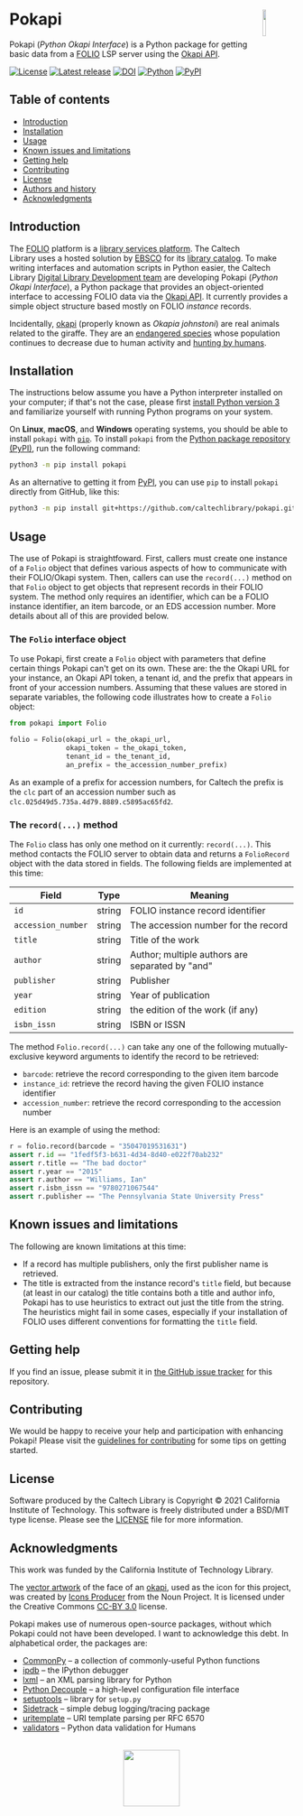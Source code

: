 # Pokapi<img width="11%" align="right" src="https://github.com/caltechlibrary/pokapi/raw/main/.graphics/pokapi-icon.png">

Pokapi (_Python Okapi Interface_)  is a Python package for getting basic data from a [FOLIO](https://www.folio.org) LSP server using the [Okapi API](https://github.com/folio-org/okapi/blob/master/doc/guide.md).

[![License](https://img.shields.io/badge/License-BSD%203--Clause-blue.svg?style=flat-square)](https://choosealicense.com/licenses/bsd-3-clause)
[![Latest release](https://img.shields.io/github/v/release/caltechlibrary/pokapi.svg?style=flat-square&color=b44e88)](https://github.com/caltechlibrary/pokapi/releases)
[![DOI](https://img.shields.io/badge/dynamic/json.svg?label=DOI&style=flat-square&colorA=gray&colorB=navy&query=$.metadata.doi&uri=https://data.caltech.edu/api/record/2132)](https://data.caltech.edu/records/2132)
[![Python](https://img.shields.io/badge/Python-3.6+-brightgreen.svg?style=flat-square)](http://shields.io)
[![PyPI](https://img.shields.io/pypi/v/pokapi.svg?style=flat-square&color=orange)](https://pypi.org/project/pokapi/)


## Table of contents

* [Introduction](#introduction)
* [Installation](#installation)
* [Usage](#usage)
* [Known issues and limitations](#known-issues-and-limitations)
* [Getting help](#getting-help)
* [Contributing](#contributing)
* [License](#license)
* [Authors and history](#authors-and-history)
* [Acknowledgments](#authors-and-acknowledgments)


## Introduction

The [FOLIO](https://www.folio.org) platform is a [library services platform](https://www.niso.org/sites/default/files/stories/2017-09/FE_Grant_Future_Library_Systems_%20isqv24no4.pdf).  The Caltech Library uses a hosted solution by [EBSCO](https://www.ebsco.com) for its [library catalog](https://www.library.caltech.edu/libsearch).   To make writing interfaces and automation scripts in Python easier, the Caltech Library [Digital Library Development team](https://www.library.caltech.edu/staff?&field_directory_department%5B0%5D=754) are developing Pokapi (_Python Okapi Interface_), a Python package that provides an object-oriented interface to accessing FOLIO data via the [Okapi API](https://github.com/folio-org/okapi/blob/master/doc/guide.md). It currently provides a simple object structure based mostly on FOLIO _instance_ records.

Incidentally, [okapi](https://en.wikipedia.org/wiki/Okapi) (properly known as _Okapia johnstoni_) are real animals related to the giraffe. They are an [endangered species](https://www.iucnredlist.org/species/15188/51140517) whose population continues to decrease due to human activity and [hunting by humans](https://www.nationalgeographic.com/animals/mammals/facts/okapi).


## Installation

The instructions below assume you have a Python interpreter installed on your computer; if that's not the case, please first [install Python version 3](INSTALL-Python3.md) and familiarize yourself with running Python programs on your system.

On **Linux**, **macOS**, and **Windows** operating systems, you should be able to install `pokapi` with [`pip`](https://pip.pypa.io/en/stable/installing/).  To install `pokapi` from the [Python package repository (PyPI)](https://pypi.org), run the following command:
```sh
python3 -m pip install pokapi
```

As an alternative to getting it from [PyPI](https://pypi.org), you can use `pip` to install `pokapi` directly from GitHub, like this:
```sh
python3 -m pip install git+https://github.com/caltechlibrary/pokapi.git
```
 

## Usage

The use of Pokapi is straightfoward. First, callers must create one instance of a `Folio` object that defines various aspects of how to communicate with their FOLIO/Okapi system. Then, callers can use the `record(...)` method on that `Folio` object to get objects that represent records in their FOLIO system. The method only requires an identifier, which can be a FOLIO instance identifier, an item barcode, or an EDS accession number. More details about all of this are provided below.


### The `Folio` interface object

To use Pokapi, first create a `Folio` object with parameters that define certain things Pokapi can't get on its own. These are: the the Okapi URL for your instance, an Okapi API token, a tenant id, and the prefix that appears in front of your accession numbers.  Assuming that these values are stored in separate variables, the following code illustrates how to create a `Folio` object:
```python
from pokapi import Folio

folio = Folio(okapi_url = the_okapi_url,
              okapi_token = the_okapi_token,
              tenant_id = the_tenant_id,
              an_prefix = the_accession_number_prefix)
```

As an example of a prefix for accession numbers, for Caltech the prefix is the `clc` part of an accession number such as `clc.025d49d5.735a.4d79.8889.c5895ac65fd2`. 


### The `record(...)` method

The `Folio` class has only one method on it currently: `record(...)`. This method contacts the FOLIO server to obtain data and returns a `FolioRecord` object with the data stored in fields. The following fields are implemented at this time:

| Field            | Type   | Meaning |
|------------------|--------|---------|
| `id`               | string | FOLIO instance record identifier |
| `accession_number` | string | The accession number for the record |
| `title`            | string | Title of the work |
| `author`           | string | Author; multiple authors are separated by "and" |
| `publisher`        | string | Publisher |
| `year`             | string | Year of publication |
| `edition`          | string | the edition of the work (if any) |
| `isbn_issn`        | string | ISBN or ISSN |

The method `Folio.record(...)` can take any one of the following mutually-exclusive keyword arguments to identify the record to be retrieved:

* `barcode`: retrieve the record corresponding to the given item barcode
* `instance_id`: retrieve the record having the given FOLIO instance identifier
* `accession_number`: retrieve the record corresponding to the accession number

Here is an example of using the method:

```python
r = folio.record(barcode = "35047019531631")
assert r.id == "1fedf5f3-b631-4d34-8d40-e022f70ab232"
assert r.title == "The bad doctor"
assert r.year == "2015"
assert r.author == "Williams, Ian"
assert r.isbn_issn == "9780271067544"
assert r.publisher == "The Pennsylvania State University Press"
```


## Known issues and limitations

The following are known limitations at this time:

* If a record has multiple publishers, only the first publisher name is retrieved.
* The title is extracted from the instance record's `title` field, but because (at least in our catalog) the title contains both a title and author info, Pokapi has to use heuristics to extract out just the title from the string. The heuristics might fail in some cases, especially if your installation of FOLIO uses different conventions for formatting the `title` field.


## Getting help

If you find an issue, please submit it in [the GitHub issue tracker](https://github.com/caltechlibrary/pokapi/issues) for this repository.


## Contributing

We would be happy to receive your help and participation with enhancing Pokapi!  Please visit the [guidelines for contributing](CONTRIBUTING.md) for some tips on getting started.


## License

Software produced by the Caltech Library is Copyright © 2021 California Institute of Technology.  This software is freely distributed under a BSD/MIT type license.  Please see the [LICENSE](LICENSE) file for more information.


## Acknowledgments

This work was funded by the California Institute of Technology Library.

The [vector artwork](https://thenounproject.com/term/okapi-face/1546683/) of the face of an [okapi](https://en.wikipedia.org/wiki/Okapi), used as the icon for this project, was created by [Icons Producer](https://thenounproject.com/iconsproducer/) from the Noun Project.  It is licensed under the Creative Commons [CC-BY 3.0](https://creativecommons.org/licenses/by/3.0/) license.

Pokapi makes use of numerous open-source packages, without which Pokapi could not have been developed.  I want to acknowledge this debt.  In alphabetical order, the packages are:

* [CommonPy](https://github.com/caltechlibrary/commonpy) &ndash; a collection of commonly-useful Python functions
* [ipdb](https://github.com/gotcha/ipdb) &ndash; the IPython debugger
* [lxml](https://lxml.de) &ndash; an XML parsing library for Python
* [Python Decouple](https://github.com/henriquebastos/python-decouple/) &ndash; a high-level configuration file interface
* [setuptools](https://github.com/pypa/setuptools) &ndash; library for `setup.py`
* [Sidetrack](https://github.com/caltechlibrary/sidetrack) &ndash; simple debug logging/tracing package
* [uritemplate](https://github.com/python-hyper/uritemplate) &ndash; URI template parsing per RFC&nbsp;6570
* [validators](https://github.com/kvesteri/validators) &ndash; Python data validation for Humans

<div align="center">
  <br>
  <a href="https://www.caltech.edu">
    <img width="100" height="100" src="https://raw.githubusercontent.com/caltechlibrary/pokapi/main/.graphics/caltech-round.png">
  </a>
</div>
